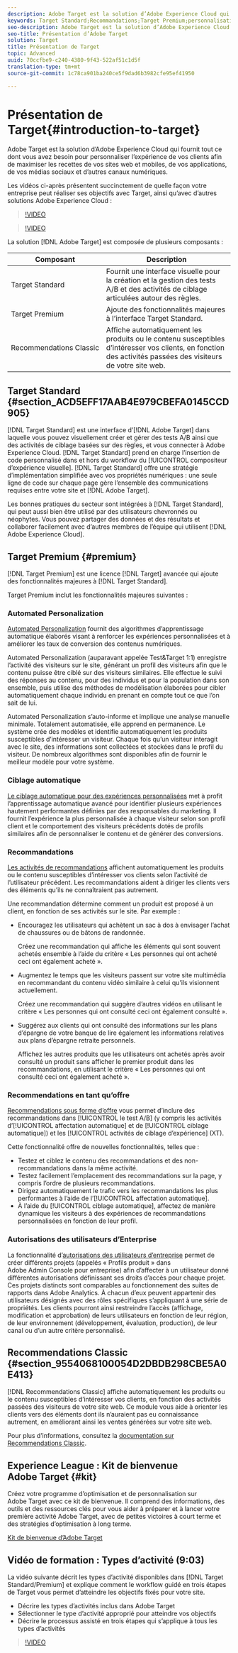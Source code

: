 ```yaml
---
description: Adobe Target est la solution d’Adobe Experience Cloud qui fournit tout ce dont vous avez besoin pour personnaliser l’expérience de vos clients afin de maximiser les recettes de vos sites web et mobiles, de vos applications, de vos médias sociaux et d’autres canaux numériques.
keywords: Target Standard;Recommandations;Target Premium;personnalisation automatisée;ciblage automatique;autorisations;ce qu’est adobe target;
seo-description: Adobe Target est la solution d’Adobe Experience Cloud qui fournit tout ce dont vous avez besoin pour personnaliser l’expérience de vos clients afin de maximiser les recettes de vos sites web et mobiles, de vos applications, de vos médias sociaux et d’autres canaux numériques.
seo-title: Présentation d’Adobe Target
solution: Target
title: Présentation de Target
topic: Advanced
uuid: 70ccfbe9-c240-4380-9f43-522af51c1d5f
translation-type: tm+mt
source-git-commit: 1c78ca901ba240ce5f9dad6b3982cfe95ef41950

---
```



# Présentation de Target{#introduction-to-target}

Adobe Target est la solution d’Adobe Experience Cloud qui fournit tout ce dont vous avez besoin pour personnaliser l’expérience de vos clients afin de maximiser les recettes de vos sites web et mobiles, de vos applications, de vos médias sociaux et d’autres canaux numériques.

Les vidéos ci-après présentent succinctement de quelle façon votre entreprise peut réaliser ses objectifs avec Target, ainsi qu’avec d’autres solutions Adobe Experience Cloud :

>[!VIDEO](https://www.youtube.com/watch?v=O7fFTcV7toI)

>[!VIDEO](https://www.youtube.com/watch?v=qsgXjHdtgYE)

La solution [!DNL Adobe Target] est composée de plusieurs composants :

| Composant | Description |
|--- |--- |
| Target Standard | Fournit une interface visuelle pour la création et la gestion des tests A/B et des activités de ciblage articulées autour des règles. |
| Target Premium | Ajoute des fonctionnalités majeures à l’interface Target Standard. |
| Recommendations Classic | Affiche automatiquement les produits ou le contenu susceptibles d’intéresser vos clients, en fonction des activités passées des visiteurs de votre site web. |

## Target Standard {#section_ACD5EFF17AAB4E979CBEFA0145CCD905}

[!DNL Target Standard] est une interface d’[!DNL Adobe Target] dans laquelle vous pouvez visuellement créer et gérer des tests A/B ainsi que des activités de ciblage basées sur des règles, et vous connecter à Adobe Experience Cloud. [!DNL Target Standard] prend en charge l’insertion de code personnalisé dans et hors du workflow du [!UICONTROL compositeur d’expérience visuelle]. [!DNL Target Standard] offre une stratégie d’implémentation simplifiée avec vos propriétés numériques : une seule ligne de code sur chaque page gère l’ensemble des communications requises entre votre site et [!DNL Adobe Target].

Les bonnes pratiques du secteur sont intégrées à [!DNL Target Standard], qui peut aussi bien être utilisé par des utilisateurs chevronnés ou néophytes. Vous pouvez partager des données et des résultats et collaborer facilement avec d’autres membres de l’équipe qui utilisent [!DNL Adobe Experience Cloud].

## Target Premium {#premium}

[!DNL Target Premium] est une licence [!DNL Target] avancée qui ajoute des fonctionnalités majeures à [!DNL Target Standard].

Target Premium inclut les fonctionnalités majeures suivantes :

### Automated Personalization

[Automated Personalization](../c-activities/t-automated-personalization/automated-personalization.md#task_8AAF837796D74CF893CA2F88BA1491C9) fournit des algorithmes d’apprentissage automatique élaborés visant à renforcer les expériences personnalisées et à améliorer les taux de conversion des contenus numériques.

Automated Personalization (auparavant appelée Test&amp;Target 1:1) enregistre l’activité des visiteurs sur le site, générant un profil des visiteurs afin que le contenu puisse être ciblé sur des visiteurs similaires. Elle effectue le suivi des réponses au contenu, pour des individus et pour la population dans son ensemble, puis utilise des méthodes de modélisation élaborées pour cibler automatiquement chaque individu en prenant en compte tout ce que l’on sait de lui.

Automated Personalization s’auto-informe et implique une analyse manuelle minimale. Totalement automatisée, elle apprend en permanence. Le système crée des modèles et identifie automatiquement les produits susceptibles d’intéresser un visiteur. Chaque fois qu’un visiteur interagit avec le site, des informations sont collectées et stockées dans le profil du visiteur. De nombreux algorithmes sont disponibles afin de fournir le meilleur modèle pour votre système.

### Ciblage automatique

[Le ciblage automatique pour des expériences personnalisées](../c-activities/auto-target-to-optimize.md#concept_67779E5B7F67427A97D7EA2A6FB919B3) met à profit l’apprentissage automatique avancé pour identifier plusieurs expériences hautement performantes définies par des responsables du marketing. Il fournit l’expérience la plus personnalisée à chaque visiteur selon son profil client et le comportement des visiteurs précédents dotés de profils similaires afin de personnaliser le contenu et de générer des conversions.

### Recommandations

[Les activités de recommandations](../c-recommendations/recommendations.md#concept_7556C8A4543942F2A77B13A29339C0C0) affichent automatiquement les produits ou le contenu susceptibles d’intéresser vos clients selon l’activité de l’utilisateur précédent. Les recommandations aident à diriger les clients vers des éléments qu’ils ne connaîtraient pas autrement.

Une recommandation détermine comment un produit est proposé à un client, en fonction de ses activités sur le site. Par exemple :

* Encouragez les utilisateurs qui achètent un sac à dos à envisager l’achat de chaussures ou de bâtons de randonnée.

   Créez une recommandation qui affiche les éléments qui sont souvent achetés ensemble à l’aide du critère « Les personnes qui ont acheté ceci ont également acheté ».

* Augmentez le temps que les visiteurs passent sur votre site multimédia en recommandant du contenu vidéo similaire à celui qu’ils visionnent actuellement.

   Créez une recommandation qui suggère d’autres vidéos en utilisant le critère « Les personnes qui ont consulté ceci ont également consulté ».

* Suggérez aux clients qui ont consulté des informations sur les plans d’épargne de votre banque de lire également les informations relatives aux plans d’épargne retraite personnels.

   Affichez les autres produits que les utilisateurs ont achetés après avoir consulté un produit sans afficher le premier produit dans les recommandations, en utilisant le critère « Les personnes qui ont consulté ceci ont également acheté ».

### Recommendations en tant qu’offre

[Recommendations sous forme d’offre](/help/c-recommendations/recommendations-as-an-offer.md) vous permet d’inclure des recommandations dans [!UICONTROL le test A/B] (y compris les activités d’[!UICONTROL affectation automatique] et de [!UICONTROL ciblage automatique]) et les [!UICONTROL activités de ciblage d’expérience] (XT).

Cette fonctionnalité offre de nouvelles fonctionnalités, telles que :

* Testez et ciblez le contenu des recommandations et des non-recommandations dans la même activité.
* Testez facilement l’emplacement des recommandations sur la page, y compris l’ordre de plusieurs recommandations.
* Dirigez automatiquement le trafic vers les recommandations les plus performantes à l’aide de l’[!UICONTROL affectation automatique].
* À l’aide du [!UICONTROL ciblage automatique], affectez de manière dynamique les visiteurs à des expériences de recommandations personnalisées en fonction de leur profil.

### Autorisations des utilisateurs d’Enterprise

La fonctionnalité d’[autorisations des utilisateurs d’entreprise](../administrating-target/c-user-management/property-channel/property-channel.md#concept_E396B16FA2024ADBA27BC056138F9838) permet de créer différents projets (appelés « Profils produit » dans Adobe Admin Console pour entreprise) afin d’affecter à un utilisateur donné différentes autorisations définissant ses droits d’accès pour chaque projet. Ces projets distincts sont comparables au fonctionnement des suites de rapports dans Adobe Analytics. À chacun d’eux peuvent appartenir des utilisateurs désignés avec des rôles spécifiques s’appliquant à une série de propriétés. Les clients pourront ainsi restreindre l’accès (affichage, modification et approbation) de leurs utilisateurs en fonction de leur région, de leur environnement (développement, évaluation, production), de leur canal ou d’un autre critère personnalisé.

## Recommendations Classic {#section_9554068100054D2DBDB298CBE5A0E413}

[!DNL Recommendations Classic] affiche automatiquement les produits ou le contenu susceptibles d’intéresser vos clients, en fonction des activités passées des visiteurs de votre site web. Ce module vous aide à orienter les clients vers des éléments dont ils n’auraient pas eu connaissance autrement, en améliorant ainsi les ventes générées sur votre site web.

Pour plus d’informations, consultez la [documentation sur Recommendations Classic](../assets/adobe-recommendations-classic.pdf).

## Experience League : Kit de bienvenue Adobe Target {#kit}

Créez votre programme d’optimisation et de personnalisation sur Adobe Target avec ce kit de bienvenue. Il comprend des informations, des outils et des ressources clés pour vous aider à préparer et à lancer votre première activité Adobe Target, avec de petites victoires à court terme et des stratégies d’optimisation à long terme.

[Kit de bienvenue d’Adobe Target](https://expleague.azureedge.net/pdf/Adobe-Target-Welcome-Kit.pdf)

## Vidéo de formation : Types d’activité (9:03)

La vidéo suivante décrit les types d’activité disponibles dans [!DNL Target Standard/Premium] et explique comment le workflow guidé en trois étapes de Target vous permet d’atteindre les objectifs fixés pour votre site.

* Décrire les types d’activités inclus dans Adobe Target
* Sélectionner le type d’activité approprié pour atteindre vos objectifs
* Décrire le processus assisté en trois étapes qui s’applique à tous les types d’activités

>[!VIDEO](https://video.tv.adobe.com/v/17386?captions=fre_fr)
